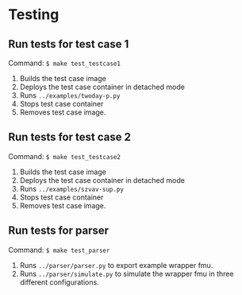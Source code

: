 # Testing

## Run tests for test case 1
Command: ``$ make test_testcase1``
1) Builds the test case image
2) Deploys the test case container in detached mode
3) Runs ``../examples/twoday-p.py``
4) Stops test case container
5) Removes test case image.

## Run tests for test case 2
Command: ``$ make test_testcase2``
1) Builds the test case image
2) Deploys the test case container in detached mode
3) Runs ``../examples/szvav-sup.py``
4) Stops test case container
5) Removes test case image.

## Run tests for parser
Command: ``$ make test_parser``
1) Runs ``../parser/parser.py`` to export example wrapper fmu.
2) Runs ``../parser/simulate.py`` to simulate the wrapper fmu in three different configurations.
